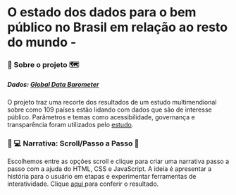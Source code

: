 # O estado dos dados para o bem público no Brasil em relação ao resto do mundo - 

### 🎲 Sobre o projeto 🗺

##### Dados: *[Global Data Barometer](https://globaldatabarometer.org/)*

O projeto traz uma recorte dos resultados de um estudo multimendional sobre como  109 países estão lidando com dados que são de interesse público. Parâmetros e temas como acessibilidade, governança e transparência foram utilizados pelo [estudo](https://globaldatabarometer.org/the-global-data-barometer-report-first-edition/).


### 👩 💻 Narrativa: Scroll/Passo a Passo :feet:

Escolhemos entre as opções scroll e clique para criar uma narrativa passo a passo com a ajuda do HTML, CSS e JavaScript. A ideia é apresentar a história para o usuário em etapas e experimentar ferramentas de interatividade. Clique [aqui ](https://erikayukari.github.io/scroll/scroll/) para conferir o resultado. 


